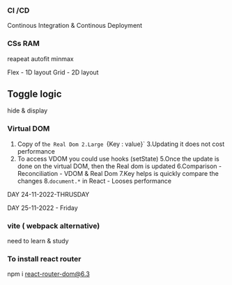 ### CI /CD

Continous Integration & Continous Deployment

### CSs RAM

reapeat autofit minmax

Flex - 1D layout
Grid - 2D layout

## Toggle logic

hide & display

### Virtual DOM

1. Copy of t`he Real Dom 2.Large `{Key : value}`
   3.Updating it does not cost performance
2. To access VDOM you could use hooks (setState)
   5.Once the update is done on the virtual DOM, then the Real dom is updated
   6.Comparison - Reconciliation - VDOM & Real Dom
   7.Key helps is quickly compare the changes 8.`document.*` in React - Looses performance

DAY 24-11-2022-THRUSDAY

DAY 25-11-2022 - Friday

### vite ( webpack alternative)

need to learn & study

### To install react router

npm i react-router-dom@6.3

